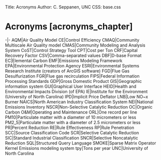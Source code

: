 Title: Acronyms
Author: C. Seppanen, UNC
CSS: base.css

# Acronyms [acronyms_chapter] #

-|-
AQM|Air Quality Model
CE|Control Efficiency
CMAQ|Community Multiscale Air Quality model
CMAS|Community Modeling and Analysis System
CoST|Control Strategy Tool
CPT|Cost per Ton
CRF|Capital Recovery Factor
CSV|Comma-separated values
DBF|D-base Format
EC|Elemental Carbon
EMF|Emissions Modeling Framework
EPA|Environmental Protection Agency
ESRI|Environmental Systems Research Institute (creators of ArcGIS software)
FGD|Flue Gas Desulfurization
FGR|Flue gas recirculation
FIPS|Federal Information Processing Standards
GDP|Gross Domestic Product
GIS|Geographic information system
GUI|Graphical User Interface
HEID|Health and Environmental Impacts Division (of EPA)
IE|Institute for the Environment (University of North Carolina)
IPD|Implicit Price Deflator
LNB|Low NO~x Burner
NAICS|North American Industry Classification System
NEI|National Emissions Inventory
NSCR|Non-Selective Catalytic Reduction
OC|Organic Carbon
O&M|Operating and Maintenance
ORL|One record per line
PM10|Particulate matter with a diameter of 10 micrometers or less
PM2_5|Particulate matter with a diameter of 2.5 micrometers or less
PR|Percent Reduction
RE|Rule Effectiveness
RP|Rule Penetration
SCC|Source Classification Code
SCR|Selective Catalytic Reduction
SIC|Standard Industrial Classification
SNCR|Selective Noncatalytic Reduction
SQL|Structured Query Language
SMOKE|Sparse Matrix Operator Kernel Emissions modeling system
tpy|Tons per year
UNC|University of North Carolina
